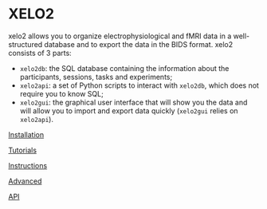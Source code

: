 # XELO2

xelo2 allows you to organize electrophysiological and fMRI data in a well-structured database and to export the data in the BIDS format.
xelo2 consists of 3 parts:
  - `xelo2db`: the SQL database containing the information about the participants, sessions, tasks and experiments;
  - `xelo2api`: a set of Python scripts to interact with `xelo2db`, which does not require you to know SQL;
  - `xelo2gui`: the graphical user interface that will show you the data and will allow you to import and export data quickly (`xelo2gui` relies on `xelo2api`).

[Installation](installation.md)

[Tutorials](tutorial.md)

[Instructions](instructions.md)

[Advanced](advanced.md)

[API](xelo2/index.html)
